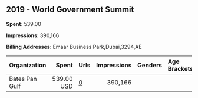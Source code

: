 ## 2019 - World Government Summit 
**Spent**: 539.00

**Impressions**: 390,166

**Billing Addresses**: Emaar Business Park,Dubai,3294,AE

|Organization|Spent|Urls|Impressions|Genders|Age Brackets|Country Codes|
|:---|---:|:---|---:|:---|:---|:---|
|Bates Pan Gulf|539.00 USD|[0](https://www.snap.com/political-ads/asset/b51e1ec17af0b6c92b105989d7f0a79f3c33a228285e677b254060776c48c91b?mediaType=mp4)|390,166|||germany|
